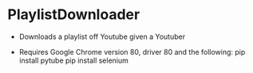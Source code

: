 # PlaylistDownloader

* Downloads a playlist off Youtube given a Youtuber

* Requires Google Chrome version 80, driver 80 and the following:
              pip install pytube
              pip install selenium
